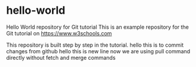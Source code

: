 # hello-world
Hello World repository for Git tutorial
This is an example repository for the Git tutorial on https://www.w3schools.com

This repository is built step by step in the tutorial.
hello this is to commit changes from github
hello this is new line
now we are using pull command directly without fetch and merge commands
